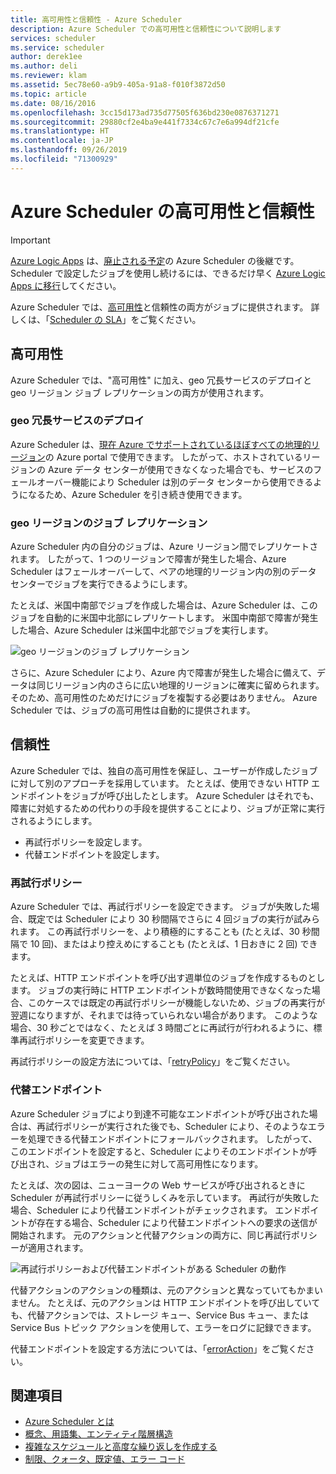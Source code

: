 ```yaml
---
title: 高可用性と信頼性 - Azure Scheduler
description: Azure Scheduler での高可用性と信頼性について説明します
services: scheduler
ms.service: scheduler
author: derek1ee
ms.author: deli
ms.reviewer: klam
ms.assetid: 5ec78e60-a9b9-405a-91a8-f010f3872d50
ms.topic: article
ms.date: 08/16/2016
ms.openlocfilehash: 3cc15d173ad735d77505f636bd230e0876371271
ms.sourcegitcommit: 29880cf2e4ba9e441f7334c67c7e6a994df21cfe
ms.translationtype: HT
ms.contentlocale: ja-JP
ms.lasthandoff: 09/26/2019
ms.locfileid: "71300929"
---
```

# <a name="high-availability-and-reliability-for-azure-scheduler"></a>Azure Scheduler の高可用性と信頼性

> [!IMPORTANT]
> [Azure Logic Apps](../logic-apps/logic-apps-overview.md) は、[廃止される予定](../scheduler/migrate-from-scheduler-to-logic-apps.md#retire-date)の Azure Scheduler の後継です。 Scheduler で設定したジョブを使用し続けるには、できるだけ早く [Azure Logic Apps に移行](../scheduler/migrate-from-scheduler-to-logic-apps.md)してください。 

Azure Scheduler では、[高可用性](https://docs.microsoft.com/azure/architecture/guide/pillars#availability)と信頼性の両方がジョブに提供されます。 詳しくは、「[Scheduler の SLA](https://azure.microsoft.com/support/legal/sla/scheduler)」をご覧ください。

## <a name="high-availability"></a>高可用性

Azure Scheduler では、"高可用性" に加え、geo 冗長サービスのデプロイと geo リージョン ジョブ レプリケーションの両方が使用されます。

### <a name="geo-redundant-service-deployment"></a>geo 冗長サービスのデプロイ

Azure Scheduler は、[現在 Azure でサポートされているほぼすべての地理的リージョン](https://azure.microsoft.com/global-infrastructure/regions/#services)の Azure portal で使用できます。 したがって、ホストされているリージョンの Azure データ センターが使用できなくなった場合でも、サービスのフェールオーバー機能により Scheduler は別のデータ センターから使用できるようになるため、Azure Scheduler を引き続き使用できます。

### <a name="geo-regional-job-replication"></a>geo リージョンのジョブ レプリケーション

Azure Scheduler 内の自分のジョブは、Azure リージョン間でレプリケートされます。 したがって、1 つのリージョンで障害が発生した場合、Azure Scheduler はフェールオーバーして、ペアの地理的リージョン内の別のデータ センターでジョブを実行できるようにします。

たとえば、米国中南部でジョブを作成した場合は、Azure Scheduler は、このジョブを自動的に米国中北部にレプリケートします。 米国中南部で障害が発生した場合、Azure Scheduler は米国中北部でジョブを実行します。 

![geo リージョンのジョブ レプリケーション](./media/scheduler-high-availability-reliability/scheduler-high-availability-reliability-image1.png)

さらに、Azure Scheduler により、Azure 内で障害が発生した場合に備えて、データは同じリージョン内のさらに広い地理的リージョンに確実に留められます。 そのため、高可用性のためだけにジョブを複製する必要はありません。 Azure Scheduler では、ジョブの高可用性は自動的に提供されます。

## <a name="reliability"></a>信頼性

Azure Scheduler では、独自の高可用性を保証し、ユーザーが作成したジョブに対して別のアプローチを採用しています。 たとえば、使用できない HTTP エンドポイントをジョブが呼び出したとします。 Azure Scheduler はそれでも、障害に対処するための代わりの手段を提供することにより、ジョブが正常に実行されるようにします。 

* 再試行ポリシーを設定します。
* 代替エンドポイントを設定します。

<a name="retry-policies"></a>

### <a name="retry-policies"></a>再試行ポリシー

Azure Scheduler では、再試行ポリシーを設定できます。 ジョブが失敗した場合、既定では Scheduler により 30 秒間隔でさらに 4 回ジョブの実行が試みられます。 この再試行ポリシーを、より積極的にすることも (たとえば、30 秒間隔で 10 回)、またはより控えめにすることも (たとえば、1 日おきに 2 回) できます。

たとえば、HTTP エンドポイントを呼び出す週単位のジョブを作成するものとします。 ジョブの実行時に HTTP エンドポイントが数時間使用できなくなった場合、このケースでは既定の再試行ポリシーが機能しないため、ジョブの再実行が翌週になりますが、それまでは待っていられない場合があります。 このような場合、30 秒ごとではなく、たとえば 3 時間ごとに再試行が行われるように、標準再試行ポリシーを変更できます。 

再試行ポリシーの設定方法については、「[retryPolicy](scheduler-concepts-terms.md#retrypolicy)」をご覧ください。

### <a name="alternate-endpoints"></a>代替エンドポイント

Azure Scheduler ジョブにより到達不可能なエンドポイントが呼び出された場合は、再試行ポリシーが実行された後でも、Scheduler により、そのようなエラーを処理できる代替エンドポイントにフォールバックされます。 したがって、このエンドポイントを設定すると、Scheduler によりそのエンドポイントが呼び出され、ジョブはエラーの発生に対して高可用性になります。

たとえば、次の図は、ニューヨークの Web サービスが呼び出されるときに Scheduler が再試行ポリシーに従うしくみを示しています。 再試行が失敗した場合、Scheduler により代替エンドポイントがチェックされます。 エンドポイントが存在する場合、Scheduler により代替エンドポイントへの要求の送信が開始されます。 元のアクションと代替アクションの両方に、同じ再試行ポリシーが適用されます。

![再試行ポリシーおよび代替エンドポイントがある Scheduler の動作](./media/scheduler-high-availability-reliability/scheduler-high-availability-reliability-image2.png)

代替アクションのアクションの種類は、元のアクションと異なっていてもかまいません。 たとえば、元のアクションは HTTP エンドポイントを呼び出していても、代替アクションでは、ストレージ キュー、Service Bus キュー、または Service Bus トピック アクションを使用して、エラーをログに記録できます。

代替エンドポイントを設定する方法については、「[errorAction](scheduler-concepts-terms.md#error-action)」をご覧ください。

## <a name="see-also"></a>関連項目

* [Azure Scheduler とは](scheduler-intro.md)
* [概念、用語集、エンティティ階層構造](scheduler-concepts-terms.md)
* [複雑なスケジュールと高度な繰り返しを作成する](scheduler-advanced-complexity.md)
* [制限、クォータ、既定値、エラー コード](scheduler-limits-defaults-errors.md)
